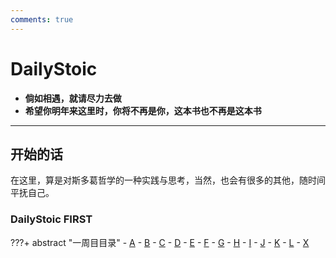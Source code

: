 ```yaml
---
comments: true
---
```

# **DailyStoic**

- __倘如相遇，就请尽力去做__
- __希望你明年来这里时，你将不再是你，这本书也不再是这本书__  


---
## 开始的话

在这里，算是对斯多葛哲学的一种实践与思考，当然，也会有很多的其他，随时间平抚自己。  

### DailyStoic FIRST

???+ abstract "一周目目录"
    - [A](./stoic0/m01.md)
    - [B](./stoic0/m02.md)
    - [C](./stoic0/m03.md)
    - [D](./stoic0/m04.md)
    - [E](./stoic0/m05.md)
    - [F](./stoic0/m06.md)
    - [G](./stoic0/m07.md)
    - [H](./stoic0/m08.md)
    - [I](./stoic0/m09.md)
    - [J](./stoic0/m10.md)
    - [K](./stoic0/m11.md)
    - [L](./stoic0/m12.md)
    - [X](./stoic0/m13.md)